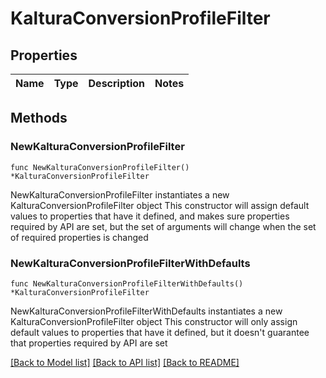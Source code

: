 # KalturaConversionProfileFilter

## Properties

Name | Type | Description | Notes
------------ | ------------- | ------------- | -------------

## Methods

### NewKalturaConversionProfileFilter

`func NewKalturaConversionProfileFilter() *KalturaConversionProfileFilter`

NewKalturaConversionProfileFilter instantiates a new KalturaConversionProfileFilter object
This constructor will assign default values to properties that have it defined,
and makes sure properties required by API are set, but the set of arguments
will change when the set of required properties is changed

### NewKalturaConversionProfileFilterWithDefaults

`func NewKalturaConversionProfileFilterWithDefaults() *KalturaConversionProfileFilter`

NewKalturaConversionProfileFilterWithDefaults instantiates a new KalturaConversionProfileFilter object
This constructor will only assign default values to properties that have it defined,
but it doesn't guarantee that properties required by API are set


[[Back to Model list]](../README.md#documentation-for-models) [[Back to API list]](../README.md#documentation-for-api-endpoints) [[Back to README]](../README.md)


